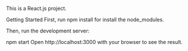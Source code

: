 This is a React.js project.

Getting Started
First, run npm install for install the node_modules.

Then, run the development server:

npm start
Open http://localhost:3000 with your browser to see the result.